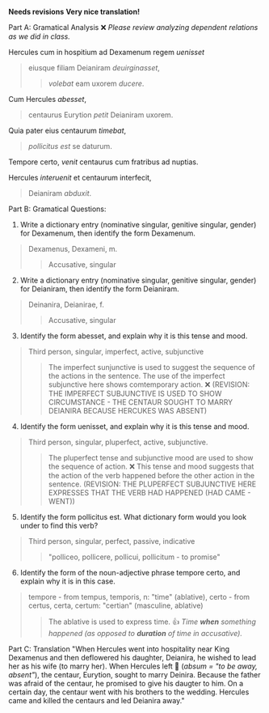 **Needs revisions**
**Very nice translation!**

Part A: Gramatical Analysis ❌ *Please review analyzing dependent relations as we did in class.*

Hercules cum in hospitium ad Dexamenum regem *uenisset* 
>eiusque filiam Deianiram *deuirginasset*, 
>>*volebat* eam uxorem *ducere*. 

Cum Hercules *abesset*, 
>centaurus Eurytion *petit* Deianiram uxorem. 

Quia pater eius centaurum *timebat*, 
>*pollicitus est* se daturum. 

Tempore certo, *venit* centaurus cum fratribus ad nuptias. 

Hercules *interuenit* et centaurum interfecit, 
>Deianiram *abduxit*.

Part B: Gramatical Questions:
1. Write a dictionary entry (nominative singular, genitive singular, gender) for Dexamenum, then identify the form Dexamenum.
>Dexamenus, Dexameni, m.
>>Accusative, singular
2. Write a dictionary entry (nominative singular, genitive singular, gender) for Deianiram, then identify the form Deianiram.
>Deinanira, Deianirae, f.
>>Accusative, singular
3. Identify the form abesset, and explain why it is this tense and mood.
>Third person, singular, imperfect, active, subjunctive
>>The imperfect sunjunctive is used to suggest the sequence of the actions in the sentence. The use of the imperfect subjunctive here shows comtemporary action. ❌ (REVISION: THE IMPERFECT SUBJUNCTIVE IS USED TO SHOW CIRCUMSTANCE - THE CENTAUR SOUGHT TO MARRY DEIANIRA BECAUSE HERCUKES WAS ABSENT)
4. Identify the form uenisset, and explain why it is this tense and mood.
>Third person, singular, pluperfect, active, subjunctive. 
>>The pluperfect tense and subjunctive mood are used to show the sequence of action. ❌ This tense and mood suggests that the action of the verb happened before the other action in the sentence. (REVISION: THE PLUPERFECT SUBJUNCTIVE HERE EXPRESSES THAT THE VERB HAD HAPPENED (HAD CAME - WENT))
5. Identify the form pollicitus est. What dictionary form would you look under to find this verb?
>Third person, singular, perfect, passive, indicative
>>"polliceo, pollicere, pollicui, pollicitum - to promise" 
6. Identify the form of the noun-adjective phrase tempore certo, and explain why it is in this case.
>tempore - from tempus, temporis, n: "time" (ablative), certo - from certus, certa, certum: "certian" (masculine, ablative)
>>The ablative is used to express time. 👍 *Time **when** something happened (as opposed to **duration** of time in accusative).*

Part C: Translation
"When Hercules went into hospitality near King Dexamenus and then deflowered his daughter, Deianira, he wished to lead her as his wife (to marry her). When Hercules left 🤔 (*absum = "to be away, absent"*), the centaur, Eurytion, sought to marry Deinira. Because the father was afraid of the centaur, he promised to give his daugter to him. On a certain day, the centaur went with his brothers to the wedding. Hercules came and killed the centaurs and led Deianira away." 
